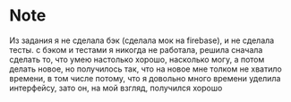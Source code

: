 # Note

 Из задания я не сделала бэк (сделала мок на firebase), и не сделала тесты.
 с бэком и тестами я никогда не работала, решила сначала сделать то, что умею настолько хорошо,
 насколько могу, а потом делать новое, но получилось так, что на новое мне толком не хватило времени,
 в том числе потому, что я довольно много времени уделила интерфейсу, зато он, на мой взгляд, получился хорошо
